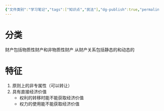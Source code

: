 ```yaml
---
{"文件类别":"学习笔记","tags":["知识点","民法"],"dg-publish":true,"permalink":"/学习笔记studyup/知识点cheese/财产关系/","dgPassFrontmatter":true,"created":"2024-07-02T21:26:24.485+08:00","updated":"2024-10-23T12:06:55.695+08:00"}
---
```


# 分类
财产包括物质性财产和非物质性财产 
从财产关系包括静态的和动态的

# 特征 
1. 原则上的非专属性（可以转让）
2. 具有直接经济价值
	- 权利的转移时能不能获取经济价值
	- 权力的使用能不能获取经济价值
